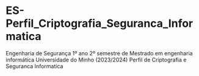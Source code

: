 # ES-Perfil_Criptografia_Seguranca_Informatica
 Engenharia de Segurança
 1º ano 2º semestre de Mestrado em engenharia informática Universidade do Minho (2023/2024) 
 Perfil de Criptografia e Seguranca Informatica
